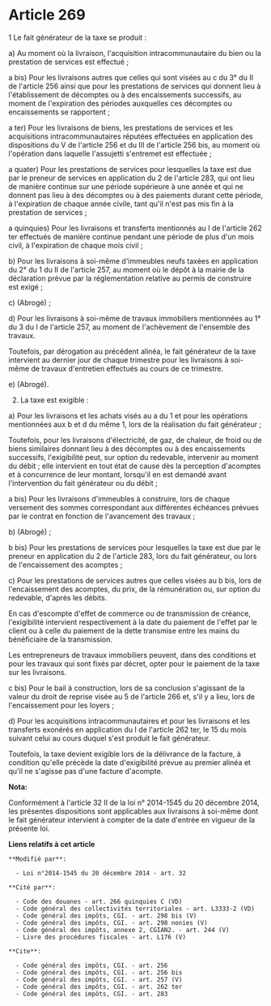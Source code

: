 # Article 269

1 Le fait générateur de la taxe se produit : 

a) Au moment où la livraison, l'acquisition intracommunautaire du bien ou la prestation de services est effectué ; 

a bis) Pour les livraisons autres que celles qui sont visées au c du 3° du II de l'article 256 ainsi que pour les prestations
de services qui donnent lieu à l'établissement de décomptes ou à des encaissements successifs, au moment de l'expiration des
périodes auxquelles ces décomptes ou encaissements se rapportent ; 

a ter) Pour les livraisons de biens, les prestations de services et les acquisitions intracommunautaires réputées effectuées
en application des dispositions du V de l'article 256 et du III de l'article 256 bis, au moment où l'opération dans laquelle
l'assujetti s'entremet est effectuée ; 

a quater) Pour les prestations de services pour lesquelles la taxe est due par le preneur de services en application du 2 de
l'article 283, qui ont lieu de manière continue sur une période supérieure à une année et qui ne donnent pas lieu à des
décomptes ou à des paiements durant cette période, à l'expiration de chaque année civile, tant qu'il n'est pas mis fin à la
prestation de services ; 

a quinquies) Pour les livraisons et transferts mentionnés au I de l'article 262 ter effectués de manière continue pendant une
période de plus d'un mois civil, à l'expiration de chaque mois civil ; 

b) Pour les livraisons à soi-même d'immeubles neufs taxées en application du 2° du 1 du II de l'article 257, au moment où le
dépôt à la mairie de la déclaration prévue par la réglementation relative au permis de construire est exigé ; 

c) (Abrogé) ; 

d) Pour les livraisons à soi-même de travaux immobiliers mentionnées au 1° du 3 du I de l'article 257, au moment de
l'achèvement de l'ensemble des travaux. 

Toutefois, par dérogation au précédent alinéa, le fait générateur de la taxe intervient au dernier jour de chaque trimestre
pour les livraisons à soi-même de travaux d'entretien effectués au cours de ce trimestre. 

e) (Abrogé). 

2. La taxe est exigible : 

a) Pour les livraisons et les achats visés au a du 1 et pour les opérations mentionnées aux b et d du même 1, lors de la
réalisation du fait générateur ; 

Toutefois, pour les livraisons d'électricité, de gaz, de chaleur, de froid ou de biens similaires donnant lieu à des
décomptes ou à des encaissements successifs, l'exigibilité peut, sur option du redevable, intervenir au moment du débit ;
elle intervient en tout état de cause dès la perception d'acomptes et à concurrence de leur montant, lorsqu'il en est demandé
avant l'intervention du fait générateur ou du débit ; 

a bis) Pour les livraisons d'immeubles à construire, lors de chaque versement des sommes correspondant aux différentes
échéances prévues par le contrat en fonction de l'avancement des travaux ; 

b) (Abrogé) ; 

b bis) Pour les prestations de services pour lesquelles la taxe est due par le preneur en application du 2 de l'article 283,
lors du fait générateur, ou lors de l'encaissement des acomptes ; 

c) Pour les prestations de services autres que celles visées au b bis, lors de l'encaissement des acomptes, du prix, de la
rémunération ou, sur option du redevable, d'après les débits. 

En cas d'escompte d'effet de commerce ou de transmission de créance, l'exigibilité intervient respectivement à la date du
paiement de l'effet par le client ou à celle du paiement de la dette transmise entre les mains du bénéficiaire de la
transmission. 

Les entrepreneurs de travaux immobiliers peuvent, dans des conditions et pour les travaux qui sont fixés par décret, opter
pour le paiement de la taxe sur les livraisons. 

c bis) Pour le bail à construction, lors de sa conclusion s'agissant de la valeur du droit de reprise visée au 5 de l'article
266 et, s'il y a lieu, lors de l'encaissement pour les loyers ; 

d) Pour les acquisitions intracommunautaires et pour les livraisons et les transferts exonérés en application du I de
l'article 262 ter, le 15 du mois suivant celui au cours duquel s'est produit le fait générateur. 

Toutefois, la taxe devient exigible lors de la délivrance de la facture, à condition qu'elle précède la date d'exigibilité
prévue au premier alinéa et qu'il ne s'agisse pas d'une facture d'acompte.

**Nota:**

Conformément à l'article 32 II de la loi n° 2014-1545 du 20 décembre 2014, les présentes dispositions sont applicables aux
livraisons à soi-même dont le fait générateur intervient à compter de la date d'entrée en vigueur de la présente loi.

**Liens relatifs à cet article**

	**Modifié par**:

	  - Loi n°2014-1545 du 20 décembre 2014 - art. 32

	**Cité par**:

	  - Code des douanes - art. 266 quinquies C (VD)
	  - Code général des collectivités territoriales - art. L3333-2 (VD)
	  - Code général des impôts, CGI. - art. 298 bis (V)
	  - Code général des impôts, CGI. - art. 298 nonies (V)
	  - Code général des impôts, annexe 2, CGIAN2. - art. 244 (V)
	  - Livre des procédures fiscales - art. L176 (V)

	**Cite**:

	  - Code général des impôts, CGI. - art. 256
	  - Code général des impôts, CGI. - art. 256 bis
	  - Code général des impôts, CGI. - art. 257 (V)
	  - Code général des impôts, CGI. - art. 262 ter
	  - Code général des impôts, CGI. - art. 283

